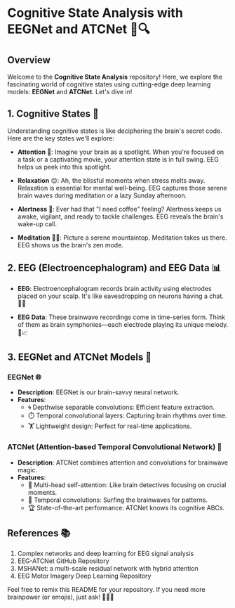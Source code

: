 # Cognitive State Analysis with EEGNet and ATCNet 🧠🔍

## Overview

Welcome to the **Cognitive State Analysis** repository! Here, we explore the fascinating world of cognitive states using cutting-edge deep learning models: **EEGNet** and **ATCNet**. Let's dive in!

## 1. Cognitive States 🌟

Understanding cognitive states is like deciphering the brain's secret code. Here are the key states we'll explore:

- **Attention** 👀: Imagine your brain as a spotlight. When you're focused on a task or a captivating movie, your attention state is in full swing. EEG helps us peek into this spotlight.

- **Relaxation** 😌: Ah, the blissful moments when stress melts away. Relaxation is essential for mental well-being. EEG captures those serene brain waves during meditation or a lazy Sunday afternoon.

- **Alertness** 🚨: Ever had that "I need coffee" feeling? Alertness keeps us awake, vigilant, and ready to tackle challenges. EEG reveals the brain's wake-up call.

- **Meditation** 🧘‍♂️: Picture a serene mountaintop. Meditation takes us there. EEG shows us the brain's zen mode.

## 2. EEG (Electroencephalogram) and EEG Data 📊

- **EEG**: Electroencephalogram records brain activity using electrodes placed on your scalp. It's like eavesdropping on neurons having a chat. 🧠💬

- **EEG Data**: These brainwave recordings come in time-series form. Think of them as brain symphonies—each electrode playing its unique melody. 🎵📈

## 3. EEGNet and ATCNet Models 🤖

### EEGNet 🌐

- **Description**: EEGNet is our brain-savvy neural network.
- **Features**:
    - 🌀 Depthwise separable convolutions: Efficient feature extraction.
    - ⏱️ Temporal convolutional layers: Capturing brain rhythms over time.
    - 🏋️ Lightweight design: Perfect for real-time applications.

### ATCNet (Attention-based Temporal Convolutional Network) 🎯

- **Description**: ATCNet combines attention and convolutions for brainwave magic.
- **Features**:
    - 👀 Multi-head self-attention: Like brain detectives focusing on crucial moments.
    - 🌊 Temporal convolutions: Surfing the brainwaves for patterns.
    - 🏆 State-of-the-art performance: ATCNet knows its cognitive ABCs.

## References 📚

1. Complex networks and deep learning for EEG signal analysis
2. EEG-ATCNet GitHub Repository
3. MSHANet: a multi-scale residual network with hybrid attention
4. EEG Motor Imagery Deep Learning Repository

Feel free to remix this README for your repository. If you need more brainpower (or emojis), just ask! 🧠🤖🌟

